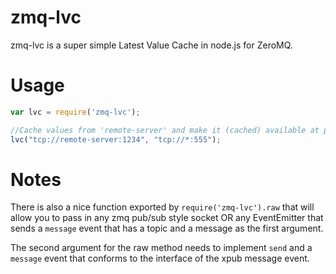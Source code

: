 zmq-lvc
=======

zmq-lvc is a super simple Latest Value Cache in node.js for ZeroMQ.

Usage
=====

```js
var lvc = require('zmq-lvc');

//Cache values from 'remote-server' and make it (cached) available at port 555
lvc("tcp://remote-server:1234", "tcp://*:555");
```

Notes
=====

There is also a nice function exported by `require('zmq-lvc').raw` that will allow you to pass in any zmq pub/sub style
socket OR any EventEmitter that sends a `message` event that has a topic and a message as the first argument.

The second argument for the raw method needs to implement `send` and a `message` event that conforms to the interface of
the xpub message event.
